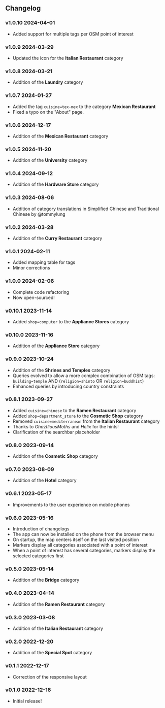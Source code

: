 ## Changelog

### v1.0.10 <time>2024-04-01</time>

- Added support for multiple tags per OSM point of interest

### v1.0.9 <time>2024-03-29</time>

- Updated the icon for the **Italian Restaurant** category

### v1.0.8 <time>2024-03-21</time>

- Addition of the **Laundry** category

### v1.0.7 <time>2024-01-27</time>

- Added the tag `cuisine=tex-mex` to the category **Mexican Restaurant**
- Fixed a typo on the "About" page.

### v1.0.6 <time>2024-12-17</time>

- Addition of the **Mexican Restaurant** category

### v1.0.5 <time>2024-11-20</time>

- Addition of the **University** category

### v1.0.4 <time>2024-09-12</time>

- Addition of the **Hardware Store** category

### v1.0.3 <time>2024-08-06</time>

- Addition of category translations in Simplified Chinese and Traditional Chinese by @tommylung

### v1.0.2 <time>2024-03-28</time>

- Addition of the **Curry Restaurant** category

### v1.0.1 <time>2024-02-11</time>

- Added mapping table for tags
- Minor corrections

### v1.0.0 <time>2024-02-06</time>

- Complete code refactoring
- Now open-sourced!

### v0.10.1 <time>2023-11-14</time>

- Added `shop=computer` to the **Appliance Stores** category

### v0.10.0 <time>2023-11-16</time>

- Addition of the **Appliance Store** category

### v0.9.0 <time>2023-10-24</time>

- Addition of the **Shrines and Temples** category
- Queries evolved to allow a more complex combination of OSM tags:<br> `building=temple` AND (`religion=shinto` OR `religion=buddhist`)
- Enhanced queries by introducing country constraints

### v0.8.1 <time>2023-09-27</time>

- Added `cuisine=chinese` to the **Ramen Restaurant** category
- Added `shop=department_store` to the **Cosmetic Shop** category
- Removed `cuisine=mediterranean` from the **Italian Restaurant** category
- Thanks to _GhaztliousMoths_ and _Helix_ for the hints!
- Clarification of the searchbar placeholder

### v0.8.0 <time>2023-09-14</time>

- Addition of the **Cosmetic Shop** category

### v0.7.0 <time>2023-08-09</time>

- Addition of the **Hotel** category

### v0.6.1 <time>2023-05-17</time>

- Improvements to the user experience on mobile phones

### v0.6.0 <time>2023-05-16</time>

- Introduction of changelogs
- The app can now be installed on the phone from the browser menu
- On startup, the map centers itself on the last visited position
- Markers display all categories associated with a point of interest
- When a point of interest has several categories, markers display the selected categories first

### v0.5.0 <time>2023-05-14</time>

- Addition of the **Bridge** category

### v0.4.0 <time>2023-04-14</time>

- Addition of the **Ramen Restaurant** category

### v0.3.0 <time>2023-03-08</time>

- Addition of the **Italian Restaurant** category

### v0.2.0 <time>2022-12-20</time>

- Addition of the **Special Spot** category

### v0.1.1 <time>2022-12-17</time>

- Correction of the responsive layout

### v0.1.0 <time>2022-12-16</time>

- Initial release!
